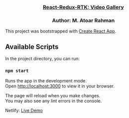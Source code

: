 <!-- PROJECT LOGO -->
<br />
 <p align="center">
    <h3 align="center "><a href="#" target="_blank" >React-Redux-RTK: Video Gallery</a></h3>
    <h3 align="center ">Author: M. Atoar Rahman</h3>
</p>

<!-- TABLE OF CONTENTS -->
This project was bootstrapped with [Create React App](https://github.com/facebook/create-react-app).

## Available Scripts

In the project directory, you can run:

### `npm start`

Runs the app in the development mode.\
Open [http://localhost:3000](http://localhost:3000) to view it in your browser.

The page will reload when you make changes.\
You may also see any lint errors in the console.


<p>Netlify: <a href="https://fancy-pavlova-6e0bfa.netlify.app" target="_blank" >Live Demo</a></p>